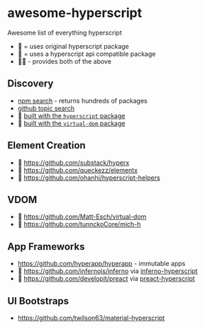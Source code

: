 # awesome-hyperscript
Awesome list of everything hyperscript

- 💯 = uses original hyperscript package
- 🔌 = uses a hyperscript api compatible package
- 💯🔌 - provides both of the above


## Discovery

- [npm search](https://npms.io/search?q=hyperscript) - returns hundreds of packages
- [github topic search](https://github.com/search?utf8=✓&q=topic%3Ahyperscript)
- 💯 [built with the `hyperscript` package](https://www.npmjs.com/browse/depended/hyperscript)
- 🔌 [built with the `virtual-dom` package](https://www.npmjs.com/browse/depended/virtual-dom)

## Element Creation

- 💯 https://github.com/substack/hyperx
- 🔌 https://github.com/queckezz/elementx
- 🔌 https://github.com/ohanhi/hyperscript-helpers

## VDOM

- 🔌 https://github.com/Matt-Esch/virtual-dom
- 🔌 https://github.com/tunnckoCore/mich-h

## App Frameworks

- https://github.com/hyperapp/hyperapp - immutable apps
- 🔌 https://github.com/infernojs/inferno via [inferno-hyperscript](https://www.npmjs.org/package/inferno-hyperscript)
- 🔌 https://github.com/developit/preact via [preact-hyperscript](https://github.com/queckezz/preact-hyperscript)

## UI Bootstraps

- https://github.com/twilson63/material-hyperscript

